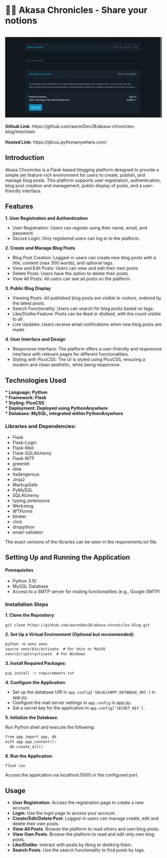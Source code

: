 # ✍🏻 Akasa Chronicles - Share your notions

<br>
<div align="center">
  <a href="https://github.com/aaronDev28/akasa-chronicles-blog.git">
    <img src="sample.png" >
  </a>
</div>
<br>
<b>Github Link:</b> https://github.com/aaronDev28/akasa-chronicles-blog/tree/main<br><br>
<b>Hosted Link:</b> https://jibruu.pythonanywhere.com/


## Introduction

Akasa Chronicles is a Flask-based blogging platform designed to provide a simple yet feature-rich environment for users to create, publish, and manage blog posts. This platform supports user registration, authentication, blog post creation and management, public display of posts, and a user-friendly interface.

## Features

<b>1. User Registration and Authentication</b>

- User Registration: Users can register using their name, email, and password.
- Secure Login: Only registered users can log in to the platform.

<b>2. Create and Manage Blog Posts</b>
- Blog Post Creation: Logged-in users can create new blog posts with a title, content (max 300 words), and optional tags.
- View and Edit Posts: Users can view and edit their own posts.
- Delete Posts: Users have the option to delete their posts.
- View All Posts: All users can see all posts on the platform.

<b>3. Public Blog Display</b>
- Viewing Posts: All published blog posts are visible to visitors, ordered by the latest posts.
- Search Functionality: Users can search for blog posts based on tags.
- Like/Dislike Feature: Posts can be liked or disliked, with the count visible to all.
- Live Updates: Users receive email notifications when new blog posts are made.

<b>4. User Interface and Design</b>
- Responsive Interface: The platform offers a user-friendly and responsive interface with relevant pages for different functionalities.
- Styling with PicoCSS: The UI is styled using PicoCSS, ensuring a modern and clean aesthetic, while being responsive.
 
## Technologies Used

<b>
* Language: Python<br>
* Framework: Flask<br>
* Styling: PicoCSS<br>
* Deployment: Deployed using PythonAnywhere<br>
* Database: MySQL, integrated within PythonAnywhere<br>
</b>

### Libraries and Dependencies:

- Flask
- Flask-Login
- Flask-Mail
- Flask-SQLAlchemy
- Flask-WTF
- greenlet
- idna
- itsdangerous
- Jinja2
- MarkupSafe
- PyMySQL
- SQLAlchemy
- typing_extensions
- Werkzeug
- WTForms
- blinker
- click
- dnspython
- email-validator

The exact versions of the libraries can be seen in the requirements.txt file.

## Setting Up and Running the Application

#### Prerequisites
- Python 3.10
- MySQL Database
- Access to a SMTP server for mailing functionalities (e.g., Google SMTP)

### Installation Steps

<b>1. Clone the Repository</b>:

``` git clone https://github.com/aaronDev28/akasa-chronicles-blog.git  ```

<b>2. Set Up a Virtual Environment (Optional but recommended)</b>:

```
python -m venv venv
source venv/bin/activate  # For Unix or MacOS
venv\Scripts\activate  # For Windows
```

<b>3. Install Required Packages</b>:

``` pip install -r requirements.txt ```

<b>4. Configure the Application</b>:

- Set up the database URI in ``` app.config['SQLALCHEMY_DATABASE_URI'] ``` in app.py.
- Configure the mail server settings in ```app.config``` in app.py.
- Set a secret key for the application in ``` app.config['SECRET_KEY'] ```.

<b>5. Initialize the Database</b>:

Run Python shell and execute the following:
```
from app import app, db
with app.app_context():
  db.create_all()
```

<b>6. Run the Application</b>:
```
flask run
```

Access the application via localhost:5000 or the configured port.

## Usage

- <b>User Registration</b>: Access the registration page to create a new account.
- <b>Login</b>: Use the login page to access your account.
- <b>Create/Edit/Delete Post</b>: Logged-in users can manage create, edit and delete their own posts.
- <b>View All Posts</b>: Browse the platform to read others and own blog posts.
- <b>View Own Posts</b>: Browse the platform to read and edit only own blog posts.
- <b>Like/Dislike</b>: Interact with posts by liking or disliking them.
- <b>Search Posts</b>: Use the search functionality to find posts by tags.

